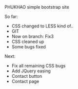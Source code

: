 PHUKHAO simple bootstrap site

So far:
- CSS changed to LESS kind of..
- GIT
- Now on branch: Fix3
- CSS cleaned up
- Some bugs fixed

Next:
- Fix all remaining CSS bugs
- Add JQuery easing
- Contact button
- Contact page

